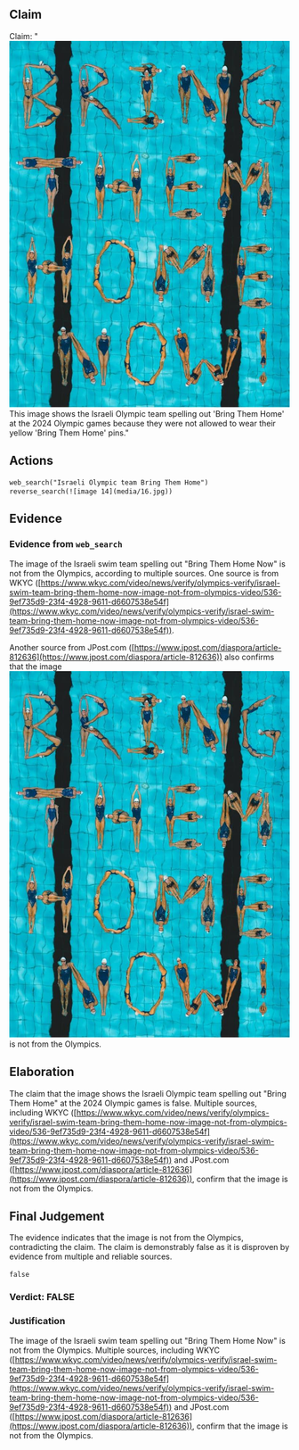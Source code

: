## Claim
Claim: "![image 14](media/16.jpg) This image shows the Israeli Olympic team spelling out 'Bring Them Home' at the 2024 Olympic games because they were not allowed to wear their yellow 'Bring Them Home' pins."

## Actions
```
web_search("Israeli Olympic team Bring Them Home")
reverse_search(![image 14](media/16.jpg))
```

## Evidence
### Evidence from `web_search`
The image of the Israeli swim team spelling out "Bring Them Home Now" is not from the Olympics, according to multiple sources. One source is from WKYC ([https://www.wkyc.com/video/news/verify/olympics-verify/israel-swim-team-bring-them-home-now-image-not-from-olympics-video/536-9ef735d9-23f4-4928-9611-d6607538e54f](https://www.wkyc.com/video/news/verify/olympics-verify/israel-swim-team-bring-them-home-now-image-not-from-olympics-video/536-9ef735d9-23f4-4928-9611-d6607538e54f)).

Another source from JPost.com ([https://www.jpost.com/diaspora/article-812636](https://www.jpost.com/diaspora/article-812636)) also confirms that the image ![image 14](media/16.jpg) is not from the Olympics.


## Elaboration
The claim that the image shows the Israeli Olympic team spelling out "Bring Them Home" at the 2024 Olympic games is false. Multiple sources, including WKYC ([https://www.wkyc.com/video/news/verify/olympics-verify/israel-swim-team-bring-them-home-now-image-not-from-olympics-video/536-9ef735d9-23f4-4928-9611-d6607538e54f](https://www.wkyc.com/video/news/verify/olympics-verify/israel-swim-team-bring-them-home-now-image-not-from-olympics-video/536-9ef735d9-23f4-4928-9611-d6607538e54f)) and JPost.com ([https://www.jpost.com/diaspora/article-812636](https://www.jpost.com/diaspora/article-812636)), confirm that the image is not from the Olympics.


## Final Judgement
The evidence indicates that the image is not from the Olympics, contradicting the claim. The claim is demonstrably false as it is disproven by evidence from multiple and reliable sources.

`false`

### Verdict: FALSE

### Justification
The image of the Israeli swim team spelling out "Bring Them Home Now" is not from the Olympics. Multiple sources, including WKYC ([https://www.wkyc.com/video/news/verify/olympics-verify/israel-swim-team-bring-them-home-now-image-not-from-olympics-video/536-9ef735d9-23f4-4928-9611-d6607538e54f](https://www.wkyc.com/video/news/verify/olympics-verify/israel-swim-team-bring-them-home-now-image-not-from-olympics-video/536-9ef735d9-23f4-4928-9611-d6607538e54f)) and JPost.com ([https://www.jpost.com/diaspora/article-812636](https://www.jpost.com/diaspora/article-812636)), confirm that the image is not from the Olympics.
